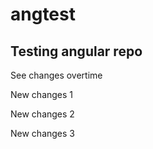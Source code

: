 # angtest

## Testing angular repo

See changes overtime

New changes 1

New changes 2

New changes 3

